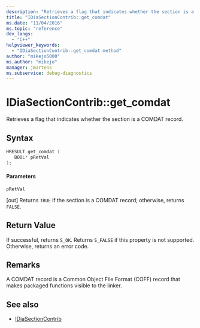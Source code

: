 ```yaml
---
description: "Retrieves a flag that indicates whether the section is a COMDAT record."
title: "IDiaSectionContrib::get_comdat"
ms.date: "11/04/2016"
ms.topic: "reference"
dev_langs:
  - "C++"
helpviewer_keywords:
  - "IDiaSectionContrib::get_comdat method"
author: "mikejo5000"
ms.author: "mikejo"
manager: jmartens
ms.subservice: debug-diagnostics
---
```

# IDiaSectionContrib::get_comdat

Retrieves a flag that indicates whether the section is a COMDAT record.

## Syntax

```C++
HRESULT get_comdat ( 
   BOOL* pRetVal
);
```

#### Parameters
 `pRetVal`

[out] Returns `TRUE` if the section is a COMDAT record; otherwise, returns `FALSE`.

## Return Value
 If successful, returns `S_OK`. Returns `S_FALSE` if this property is not supported. Otherwise, returns an error code.

## Remarks
 A COMDAT record is a Common Object File Format (COFF) record that makes packaged functions visible to the linker.

## See also
- [IDiaSectionContrib](../../debugger/debug-interface-access/idiasectioncontrib.md)
